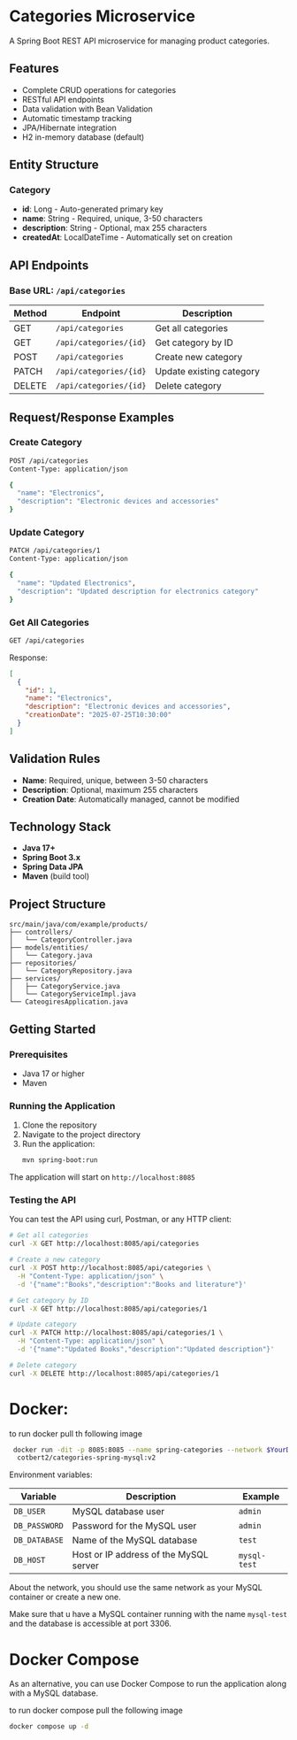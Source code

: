 # Categories Microservice

A Spring Boot REST API microservice for managing product categories.

## Features

- Complete CRUD operations for categories
- RESTful API endpoints
- Data validation with Bean Validation
- Automatic timestamp tracking
- JPA/Hibernate integration
- H2 in-memory database (default)

## Entity Structure

### Category
- **id**: Long - Auto-generated primary key
- **name**: String - Required, unique, 3-50 characters
- **description**: String - Optional, max 255 characters  
- **createdAt**: LocalDateTime - Automatically set on creation

## API Endpoints

### Base URL: `/api/categories`

| Method | Endpoint | Description |
|--------|----------|-------------|
| GET | `/api/categories` | Get all categories |
| GET | `/api/categories/{id}` | Get category by ID |
| POST | `/api/categories` | Create new category |
| PATCH | `/api/categories/{id}` | Update existing category |
| DELETE | `/api/categories/{id}` | Delete category |

## Request/Response Examples

### Create Category
```bash
POST /api/categories
Content-Type: application/json

{
  "name": "Electronics",
  "description": "Electronic devices and accessories"
}
```

### Update Category
```bash
PATCH /api/categories/1
Content-Type: application/json

{
  "name": "Updated Electronics",
  "description": "Updated description for electronics category"
}
```

### Get All Categories
```bash
GET /api/categories
```

Response:
```json
[
  {
    "id": 1,
    "name": "Electronics",
    "description": "Electronic devices and accessories",
    "creationDate": "2025-07-25T10:30:00"
  }
]
```

## Validation Rules

- **Name**: Required, unique, between 3-50 characters
- **Description**: Optional, maximum 255 characters
- **Creation Date**: Automatically managed, cannot be modified

## Technology Stack

- **Java 17+**
- **Spring Boot 3.x**
- **Spring Data JPA**
- **Maven** (build tool)

## Project Structure

```
src/main/java/com/example/products/
├── controllers/
│   └── CategoryController.java
├── models/entities/
│   └── Category.java
├── repositories/
│   └── CategoryRepository.java
├── services/
│   ├── CategoryService.java
│   └── CategoryServiceImpl.java
└── CateogiresApplication.java
```

## Getting Started

### Prerequisites
- Java 17 or higher
- Maven

### Running the Application

1. Clone the repository
2. Navigate to the project directory
3. Run the application:
   ```bash
   mvn spring-boot:run
   ```

The application will start on `http://localhost:8085`

### Testing the API

You can test the API using curl, Postman, or any HTTP client:

```bash
# Get all categories
curl -X GET http://localhost:8085/api/categories

# Create a new category
curl -X POST http://localhost:8085/api/categories \
  -H "Content-Type: application/json" \
  -d '{"name":"Books","description":"Books and literature"}'

# Get category by ID
curl -X GET http://localhost:8085/api/categories/1

# Update category
curl -X PATCH http://localhost:8085/api/categories/1 \
  -H "Content-Type: application/json" \
  -d '{"name":"Updated Books","description":"Updated description"}'

# Delete category
curl -X DELETE http://localhost:8085/api/categories/1
```



# Docker: 

to run docker pull th following image
```bash
 docker run -dit -p 8085:8085 --name spring-categories --network $YourDockerNewtwork -e DB_USER=$YourUser -e DB_PASSWORD=$YourPassword -e DB_DATABASE=test -e DB_HOST=$YourHost
  cotbert2/categories-spring-mysql:v2
```
Environment variables:

| Variable      | Description                                 | Example         |
|---------------|---------------------------------------------|-----------------|
| `DB_USER`     | MySQL database user                         | `admin`         |
| `DB_PASSWORD` | Password for the MySQL user                 | `admin`   |
| `DB_DATABASE` | Name of the MySQL database                  | `test`          |
| `DB_HOST`     | Host or IP address of the MySQL server      | `mysql-test`    |

About the network, you should use the same network as your MySQL container or create a new one.


Make sure that u have a MySQL container running with the name `mysql-test` and the database is accessible at port 3306.


# Docker Compose

As an alternative, you can use Docker Compose to run the application along with a MySQL database.

to run docker compose pull the following image
```bash
docker compose up -d
```



